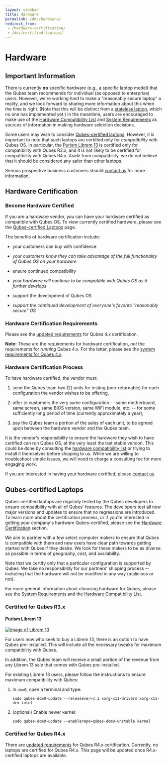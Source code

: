 ```yaml
---
layout: sidebar
title: Hardware
permalink: /doc/hardware/
redirect_from:
 - /hardware-certification/
 - /doc/certified-laptops/
---
```


# Hardware #

## Important Information ##

There is currently **no** specific hardware (e.g., a specific laptop model) that the Qubes team recommends for individual (as opposed to enterprise) users.
However, we're working hard to make a "reasonably secure laptop" a reality, and we look forward to sharing more information about this when the time is right.
(Note that this will be distinct from a [stateless laptop], which no one has implemented yet.)
In the meantime, users are encouraged to make use of the [Hardware Compatibility List] and [System Requirements] as sources of information in making hardware selection decisions.

Some users may wish to consider [Qubes-certified laptops].
However, it is important to note that such laptops are certified only for *compatibility* with Qubes OS.
In particular, the [Purism Librem 13] is certified only for compatibility with Qubes R3.x, and it is not likely to be certified for compatibility with Qubes R4.x.
Aside from compatibility, we do not believe that it should be considered any safer than other laptops.

Serious prospective business customers should [contact us] for more information.

## Hardware Certification ##

### Become Hardware Certified ###

If you are a hardware vendor, you can have your hardware certified as
compatible with Qubes OS. To view currently certified hardware, please see
the [Qubes-certified Laptops] page.

The benefits of hardware certification include:

* your customers can buy with confidence
- *your customers know they can take advantage of the full functionality
of Qubes OS on your hardware*

* ensure continued compatibility
- *your hardware will continue to be compatible with Qubes OS as it
further develops*

* support the development of Qubes OS
- *support the continued development of everyone's favorite "reasonably
secure" OS*

### Hardware Certification Requirements ###

Please see the [updated requirements] for Qubes 4.x certification.

**Note:** These are the requirements for hardware certification, *not* the
requirements for *running* Qubes 4.x. For the latter, please see the
[system requirements for Qubes 4.x].

### Hardware Certification Process ###

To have hardware certified, the vendor must:

1. send the Qubes team two (2) units for testing (non-returnable) for
each configuration the vendor wishes to be offering,

2. offer to customers the very same configuration -- same motherboard,
same screen, same BIOS version, same WiFi module, etc. -- for some
sufficiently long period of time (currently approximately a year),

3. pay the Qubes team a portion of the sales of each unit, to be agreed
upon between the hardware vendor and the Qubes team.

It is the vendor's responsibility to ensure the hardware they wish to
have certified can run Qubes OS, at the very least the last stable
version. This could be done by consulting the [hardware compatibility
list](https://www.qubes-os.org/doc/hcl/) or trying to install it
themselves before shipping to us. While we are willing to troubleshoot
simple issues, we will need to charge a consulting fee for more engaging
work.

If you are interested in having your hardware certified, please [contact us].


## Qubes-certified Laptops ##

Qubes-certified laptops are regularly tested by the Qubes
developers to ensure compatibility with all of Qubes' features. The developers
test all new major versions and updates to ensure that no regressions are introduced.
To learn more about the certification process, or if you're interested in
getting your company's hardware Qubes-certified, please see the [Hardware
Certification] section.

We aim to partner with a few select computer makers to ensure that Qubes is
compatible with them and new users have clear path towards getting started
with Qubes if they desire. We look for these makers to be as diverse as possible
in terms of geography, cost, and availability.

Note that we certify only that a particular configuration is supported by Qubes.
We take no responsibility for our partners' shipping process -- including that
the hardware will not be modified in any way (malicious or not).

For more general information about choosing hardware for Qubes, please see the
[System Requirements] and the [Hardware Compatibility List].


### Certified for Qubes R3.x ###

#### Purism Librem 13 ####

[![image of Librem 13](/attachment/site/qubes-plus-purism.png)](https://puri.sm/librem-13/)

For users now who seek to buy a Librem 13, there is an option to have Qubes
pre-installed. This will include all the necessary tweaks for
maximum compatibility with Qubes. 

In addition, the Qubes team will receive a small portion of the revenue from any
Librem 13 sale that comes with Qubes pre-installed.

For existing Librem 13 users, please follow the instructions to ensure maximum
compatibility with Qubes:

1. In `dom0`, open a terminal and type:

       sudo qubes-dom0-update --releasever=3.1 xorg-x11-drivers xorg-x11-drv-intel

2. (optional) Enable newer kernel:

       sudo qubes-dom0-update --enablerepo=qubes-dom0-unstable kernel


### Certified for Qubes R4.x ###

There are [updated requirements] for Qubes R4.x certification. Currently, no
laptops are certified for Qubes R4.x. This page will be updated once
R4.x-certified laptops are available.

[Qubes-certified laptops]: #qubes-certified-laptops
[stateless laptop]: https://blog.invisiblethings.org/2015/12/23/state_harmful.html
[System Requirements]: /doc/system-requirements/
[Hardware Compatibility List]: /hcl/
[Hardware Certification]: #hardware-certification
[Purism Librem 13]: #purism-librem-13
[updated requirements]: /news/2016/07/21/new-hw-certification-for-q4/
[system requirements for Qubes 4.x]: /doc/system-requirements/#qubes-release-4x
[contact us]: mailto:business@qubes-os.org


